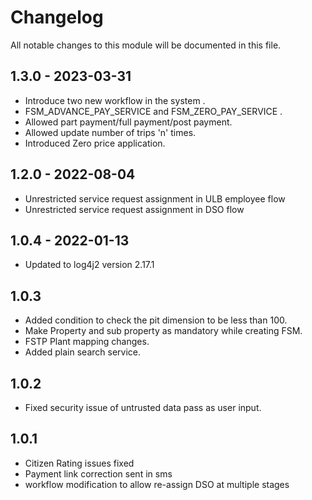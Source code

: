 
# Changelog
All notable changes to this module will be documented in this file.

## 1.3.0 - 2023-03-31
- Introduce two new workflow in the system .  
- FSM_ADVANCE_PAY_SERVICE and FSM_ZERO_PAY_SERVICE .
- Allowed part payment/full payment/post payment.
- Allowed update number of trips 'n' times.
- Introduced Zero price application.

## 1.2.0 - 2022-08-04
- Unrestricted service request assignment in  ULB employee flow
- Unrestricted service request assignment in  DSO flow

## 1.0.4 - 2022-01-13

- Updated to log4j2 version 2.17.1

## 1.0.3

- Added condition to check the pit dimension to be less than 100.
- Make Property and sub property as mandatory while creating FSM.
- FSTP Plant mapping changes.
- Added plain search service.

## 1.0.2

- Fixed security issue of untrusted data pass as user input.

## 1.0.1

- Citizen Rating issues fixed
- Payment link correction sent in sms
- workflow modification to allow re-assign DSO at multiple stages

